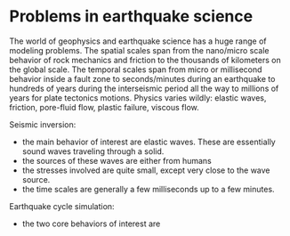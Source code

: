 # Problems in earthquake science

The world of geophysics and earthquake science has a huge range of modeling problems. The spatial scales span from the nano/micro scale behavior of rock mechanics and friction to the thousands of kilometers on the global scale. The temporal scales span from micro or millisecond behavior inside a fault zone to seconds/minutes during an earthquake to hundreds of years during the interseismic period all the way to millions of years for plate tectonics motions. Physics varies wildly: elastic waves, friction, pore-fluid flow, plastic failure, viscous flow.

Seismic inversion:
- the main behavior of interest are elastic waves. These are essentially sound waves traveling through a solid.
- the sources of these waves are either from humans
- the stresses involved are quite small, except very close to the wave source.
- the time scales are generally a few milliseconds up to a few minutes.

Earthquake cycle simulation:
- the two core behaviors of interest are
